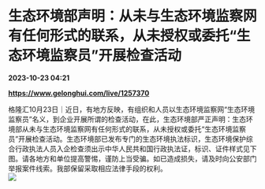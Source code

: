 # 生态环境部声明：从未与生态环境监察网有任何形式的联系，从未授权或委托“生态环境监察员”开展检查活动

**2023-10-23 04:21**

**https://www.gelonghui.com/live/1257370**

格隆汇10月23日｜近日，有地方反映，有组织和人员以生态环境监察网“生态环境监察员”名义，到企业开展所谓的检查活动，在此，生态环境部严正声明：生态环境部从未与生态环境监察网有任何形式的联系，从未授权或委托“生态环境监察员”开展检查活动。生态环境部已发布专门的生态环境执法标识，生态环境保护综合行政执法人员入企检查须出示中华人民共和国行政执法证，标识、证件样式见下图。请各地方和单位提高警惕，谨防上当受骗。如已造成损失，请及时向公安部门举报案件线索。我部保留采取相应法律手段的权利。  
![](https://img5.gelonghui.com/live/69a23-14a6f255-3b40-486a-88f1-e0cf86e96fc9.png)